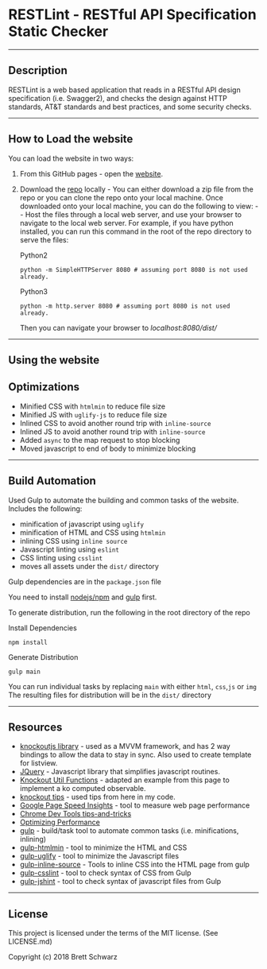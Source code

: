 
RESTLint - RESTful API Specification Static Checker
===============================
-----------
## Description

RESTLint is a web based application that reads in a RESTful API design specification (i.e. Swagger2), and checks the design against HTTP standards, AT&T standards and best practices, and some security checks.


-----------
## How to Load the website

You can load the website in two ways:
1. From this GitHub pages - open the [website](https://bschwarz.github.io/restlint/dist/).
2. Download the [repo](https://github.com/bschwarz/restlint) locally - You can either download a zip file from the repo or you can clone the repo onto your local machine. Once downloaded onto your local machine, you can do the following to view:
	-- Host the files through a local web server, and use your browser to navigate to the local web server. For example, if you have python installed, you can run this command in the root of the repo directory to serve the files: 

	Python2
	```
	python -m SimpleHTTPServer 8080 # assuming port 8080 is not used already.
	```
	Python3
	```
	python -m http.server 8080 # assuming port 8080 is not used already.
	```
	Then you can navigate your browser to *localhost:8080/dist/*

-------------
## Using the website


## Optimizations
-   Minified CSS with ```htmlmin``` to reduce file size
-   Minified JS with ```uglify-js``` to reduce file size
-   Inlined CSS to avoid another round trip with ```inline-source```
-   Inlined JS to avoid another round trip with ```inline-source```
-   Added ```async``` to the map request to stop blocking
-   Moved javascript to end of body to minimize blocking



-------
## Build Automation
Used Gulp to automate the building and common tasks of the website. Includes the following:
- minification of javascript using ```uglify```
- minification of HTML and CSS using ```htmlmin```
- inlining CSS using ```inline source```
- Javascript linting using ```eslint```
- CSS linting using ```csslint```
- moves all assets under the ```dist/``` directory

Gulp dependencies are in the ```package.json``` file

You need to install [nodejs/npm](https://www.npmjs.com/get-npm) and [gulp](https://gulpjs.com/) first.

To generate distribution, run the following in the root directory of the repo

Install Dependencies
```
npm install
```

Generate Distribution
```
gulp main
```
You can run individual tasks by replacing ```main``` with either ```html```, ```css```,```js``` or ```img```
The resulting files for distribution will be in the ```dist/``` directory

-------
## Resources
+ [knockoutjs library](http://knockoutjs.com/) - used as a MVVM framework, and has 2 way bindings to allow the data to stay in sync. Also used to create template for listview.
+ [JQuery](http://jquery.com/) - Javascript library that simplifies javascript routines.
+ [Knockout Util Functions](http://www.knockmeout.net/2011/04/utility-functions-in-knockoutjs.html) - adapted an example from this page to implement a ko computed observable.
+ [knockout tips](https://robinsr.github.io/blog/post/knockoutjs-best-practices) - used tips from here in my code.
+ [Google Page Speed Insights](https://developers.google.com/speed/pagespeed/insights/) - tool to measure web page performance
+ [Chrome Dev Tools tips-and-tricks](https://developer.chrome.com/devtools/docs/tips-and-tricks)
+ [Optimizing Performance](https://developers.google.com/web/fundamentals/performance/)
+ [gulp](https://gulpjs.com/) - build/task tool to automate common tasks (i.e. minifications, inlining)
+ [gulp-htmlmin](https://github.com/jonschlinkert/gulp-htmlmin) - tool to minimize the HTML and CSS
+ [gulp-uglify](https://www.npmjs.com/package/gulp-uglify) - tool to minimize the Javascript files
+ [gulp-inline-source](https://www.npmjs.com/package/gulp-inline-source) - Tools to inline CSS into the HTML page from gulp
+ [gulp-csslint](https://www.npmjs.com/package/gulp-csslint) - tool to check syntax of CSS from Gulp
+ [gulp-jshint](https://www.npmjs.com/package/gulp-jshint) - tool to check syntax of javascript files from Gulp


-------
## License

This project is licensed under the terms of the MIT license. (See LICENSE.md)

Copyright (c) 2018 Brett Schwarz